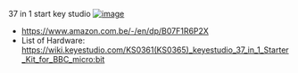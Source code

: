 
37 in 1 start key studio 
[![image](https://github.com/user-attachments/assets/e9cfed75-c0c6-4d7b-94f3-665f43d7e7f7)](https://www.amazon.com.be/-/en/dp/B07F1R6P2X) 
- https://www.amazon.com.be/-/en/dp/B07F1R6P2X
- List of Hardware: https://wiki.keyestudio.com/KS0361(KS0365)_keyestudio_37_in_1_Starter_Kit_for_BBC_micro:bit
